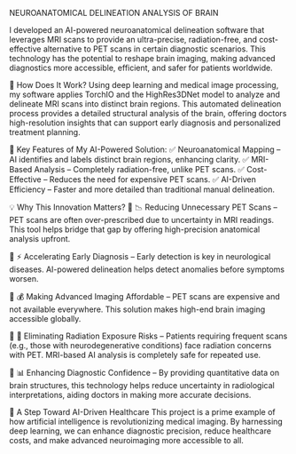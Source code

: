 NEUROANATOMICAL DELINEATION ANALYSIS OF BRAIN

I developed an AI-powered neuroanatomical delineation software that leverages MRI scans to provide an ultra-precise, radiation-free, and cost-effective alternative to PET scans in certain diagnostic scenarios. This technology has the potential to reshape brain imaging, making advanced diagnostics more accessible, efficient, and safer for patients worldwide.

🚀 How Does It Work?
Using deep learning and medical image processing, my software applies TorchIO and the HighRes3DNet model to analyze and delineate MRI scans into distinct brain regions. This automated delineation process provides a detailed structural analysis of the brain, offering doctors high-resolution insights that can support early diagnosis and personalized treatment planning.

📌 Key Features of My AI-Powered Solution:
✅ Neuroanatomical Mapping – AI identifies and labels distinct brain regions, enhancing clarity.
✅ MRI-Based Analysis – Completely radiation-free, unlike PET scans.
✅ Cost-Effective – Reduces the need for expensive PET scans.
✅ AI-Driven Efficiency – Faster and more detailed than traditional manual delineation.

💡 Why This Innovation Matters?
🔹 📉 Reducing Unnecessary PET Scans – PET scans are often over-prescribed due to uncertainty in MRI readings. This tool helps bridge that gap by offering high-precision anatomical analysis upfront.

🔹 ⚡ Accelerating Early Diagnosis – Early detection is key in neurological diseases. AI-powered delineation helps detect anomalies before symptoms worsen.

🔹 💰 Making Advanced Imaging Affordable – PET scans are expensive and not available everywhere. This solution makes high-end brain imaging accessible globally.

🔹 🛑 Eliminating Radiation Exposure Risks – Patients requiring frequent scans (e.g., those with neurodegenerative conditions) face radiation concerns with PET. MRI-based AI analysis is completely safe for repeated use.

🔹 📊 Enhancing Diagnostic Confidence – By providing quantitative data on brain structures, this technology helps reduce uncertainty in radiological interpretations, aiding doctors in making more accurate decisions.

🧠 A Step Toward AI-Driven Healthcare
This project is a prime example of how artificial intelligence is revolutionizing medical imaging. By harnessing deep learning, we can enhance diagnostic precision, reduce healthcare costs, and make advanced neuroimaging more accessible to all.


